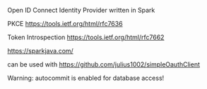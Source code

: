 Open ID Connect Identity Provider written in Spark

PKCE https://tools.ietf.org/html/rfc7636

Token Introspection https://tools.ietf.org/html/rfc7662

https://sparkjava.com/

can be used with https://github.com/julius1002/simpleOauthClient

Warning: autocommit is enabled for database access!
